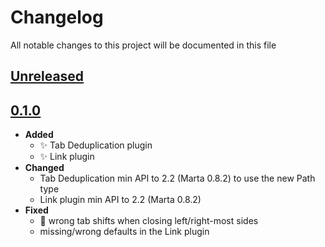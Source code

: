 # Changelog
All notable changes to this project will be documented in this file

[unreleased]: https://github.com/eugenesvk/Marta.ext/compare/0.1.0...HEAD
## [Unreleased]
  <!-- - __Added__ -->
  <!--   + :sparkles:  -->
  <!--   new features -->
  <!-- - __Changed__ -->
  <!--   +   -->
  <!--   changes in existing functionality -->
  <!-- - __Fixed__ -->
  <!--   + :beetle:  -->
  <!--   bug fixes -->
  <!-- - __Deprecated__ -->
  <!--   + :poop:  -->
  <!--   soon-to-be removed features -->
  <!-- - __Removed__ -->
  <!--   + :wastebasket:  -->
  <!--   now removed features -->
  <!-- - __Security__ -->
  <!--   + :lock:  -->
  <!--   vulnerabilities -->

[0.1.0]: https://github.com/eugenesvk/Marta.ext/releases/tag/0.1.0
## [0.1.0]
  - __Added__
    + :sparkles: Tab Deduplication plugin
    + :sparkles: Link plugin
  - __Changed__
    + Tab Deduplication min API to 2.2 (Marta 0.8.2) to use the new Path type
    + Link plugin min API to 2.2 (Marta 0.8.2)
  - __Fixed__
    + 🐞 wrong tab shifts when closing left/right-most sides
    + missing/wrong defaults in the Link plugin
